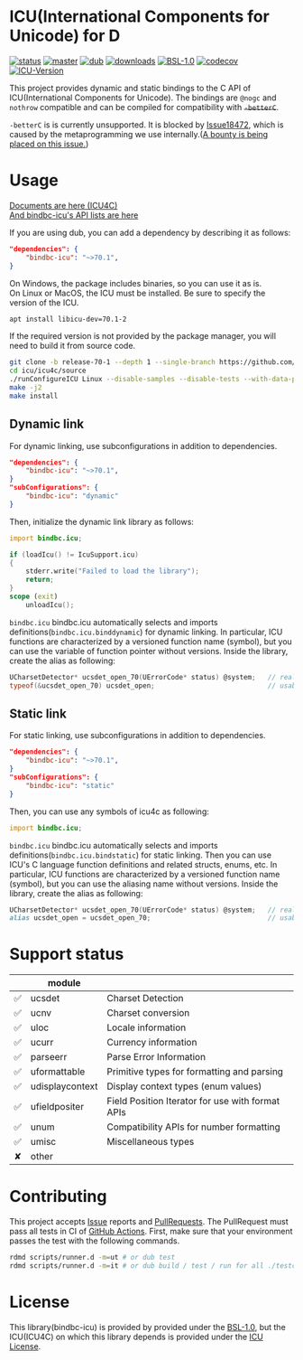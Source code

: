 # ICU(International Components for Unicode) for D
[![status](https://github.com/shoo/bindbc-icu/workflows/status/badge.svg)](https://github.com/shoo/bindbc-icu/actions?query=workflow%3Astatus)
[![master](https://github.com/shoo/bindbc-icu/workflows/master/badge.svg)](https://github.com/shoo/bindbc-icu/actions?query=workflow%3Amaster)
[![dub](https://img.shields.io/dub/v/bindbc-icu.svg?cacheSeconds=3600)](https://code.dlang.org/packages/bindbc-icu)
[![downloads](https://img.shields.io/dub/dt/bindbc-icu.svg?cacheSeconds=3600)](https://code.dlang.org/packages/bindbc-icu)
[![BSL-1.0](http://img.shields.io/badge/license-BSL--1.0-blue.svg?style=flat)](./LICENSE)
[![codecov](https://codecov.io/gh/shoo/bindbc-icu/branch/master/graph/badge.svg)](https://codecov.io/gh/shoo/bindbc-icu)
[![ICU-Version](http://img.shields.io/badge/icu%20version-70.1-green.svg?style=flat)](https://github.com/unicode-org/icu/releases/tag/release-70-1)

This project provides dynamic and static bindings to the C API of ICU(International Components for Unicode). The bindings are `@nogc` and `nothrow` compatible and can be compiled for compatibility with <s>`-betterC`</s>.

`-betterC` is is currently unsupported. It is blocked by [Issue18472](https://issues.dlang.org/show_bug.cgi?id=18472), which is caused by the metaprogramming we use internally.([A bounty is being placed on this issue.](https://www.flipcause.com/secure/cause_pdetails/NjU3MTQ=))

# Usage
[Documents are here (ICU4C)](https://unicode-org.github.io/icu/userguide/)  
[And bindbc-icu's API lists are here](https://shoo.github.io/bindbc-icu/)

If you are using dub, you can add a dependency by describing it as follows:

```json
"dependencies": {
    "bindbc-icu": "~>70.1",
}
```

On Windows, the package includes binaries, so you can use it as is.  
On Linux or MacOS, the ICU must be installed. Be sure to specify the version of the ICU.

```sh
apt install libicu-dev=70.1-2
```

If the required version is not provided by the package manager, you will need to build it from source code.

```sh
git clone -b release-70-1 --depth 1 --single-branch https://github.com/unicode-org/icu.git
cd icu/icu4c/source
./runConfigureICU Linux --disable-samples --disable-tests --with-data-packaging=library
make -j2
make install
```

## Dynamic link
For dynamic linking, use subconfigurations in addition to dependencies.

```json
"dependencies": {
    "bindbc-icu": "~>70.1",
}
"subConfigurations": {
    "bindbc-icu": "dynamic"
}
```

Then, initialize the dynamic link library as follows:

```d
import bindbc.icu;

if (loadIcu() != IcuSupport.icu)
{
    stderr.write("Failed to load the library");
    return;
}
scope (exit)
    unloadIcu();
```

`bindbc.icu` bindbc.icu automatically selects and imports definitions(`bindbc.icu.binddynamic`) for dynamic linking.
In particular, ICU functions are characterized by a versioned function name (symbol), but you can use the variable of function pointer without versions.
Inside the library, create the alias as following:

```d
UCharsetDetector* ucsdet_open_70(UErrorCode* status) @system;   // real symbol
typeof(&ucsdet_open_70) ucsdet_open;                            // usable function pointer from dynamic link libraries
```

## Static link
For static linking, use subconfigurations in addition to dependencies.

```json
"dependencies": {
    "bindbc-icu": "~>70.1",
}
"subConfigurations": {
    "bindbc-icu": "static"
}
```

Then, you can use any symbols of icu4c as following:

```d
import bindbc.icu;
```

`bindbc.icu` bindbc.icu automatically selects and imports definitions(`bindbc.icu.bindstatic`) for static linking.
Then you can use ICU's C language function definitions and related structs, enums, etc.
In particular, ICU functions are characterized by a versioned function name (symbol), but you can use the aliasing name without versions.
Inside the library, create the alias as following:

```d
UCharsetDetector* ucsdet_open_70(UErrorCode* status) @system;   // real symbol
alias ucsdet_open = ucsdet_open_70;                             // usable alias
```

# Support status

|           | module     |                         |
|:---------:|------------|-------------------------|
| ✅️        | ucsdet     | Charset Detection       |
| ✅️        | ucnv       | Charset conversion      |
| ✅️        | uloc       | Locale information      |
| ✅️        | ucurr      | Currency information    |
| ✅️        | parseerr   | Parse Error Information |
| ✅️        | uformattable | Primitive types for formatting and parsing |
| ✅️        | udisplaycontext | Display context types (enum values) |
| ✅️        | ufieldpositer | Field Position Iterator for use with format APIs |
| ✅️        | unum       | Compatibility APIs for number formatting |
| ✅️        | umisc      | Miscellaneous types     |
| ✘         | other      |                         |

# Contributing
This project accepts [Issue](https://github.com/shoo/bindbc-icu/issues) reports and [PullRequests](https://github.com/shoo/bindbc-icu/pulls).
The PullRequest must pass all tests in CI of [GitHub Actions](https://github.com/shoo/bindbc-icu/actions).
First, make sure that your environment passes the test with the following commands.

```sh
rdmd scripts/runner.d -m=ut # or dub test
rdmd scripts/runner.d -m=it # or dub build / test / run for all ./testcases/* directories.
```

# License

This library(bindbc-icu) is provided by provided under the [BSL-1.0](./LICENSE), but the ICU(ICU4C) on which this library depends is provided under the [ICU License](https://github.com/unicode-org/icu/blob/master/icu4c/LICENSE).
